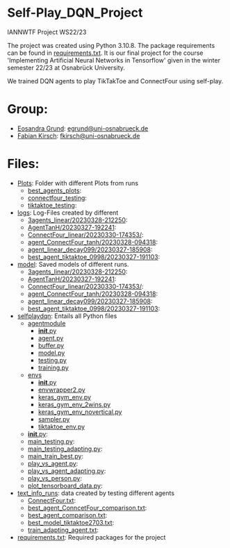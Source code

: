 # Self-Play_DQN_Project
IANNWTF Project WS22/23

The project was created using Python 3.10.8. The package requirements can be found in [requirements.txt](requirements.txt). It is our final project for the course 'Implementing Artificial Neural Networks in Tensorflow' given in the winter semester 22/23 at Osnabrück University. 

We trained DQN agents to play TikTakToe and ConnectFour using self-play.

# Group:
* [Eosandra Grund](https://github.com/egrund/): egrund@uni-osnabrueck.de
* [Fabian Kirsch](https://github.com/Kirschberg32/): fkirsch@uni-osnabrueck.de

# Files: 

* [Plots](Plots): Folder with different Plots from runs
  * [best_agents_plots](Plots/best_agents_plots):
  * [connectfour_testing](Plots/connectfour_testing):
  * [tiktaktoe_testing](Plots/tiktaktoe_testing):
* [logs](logs): Log-Files created by different
  * [3agents_linear/20230328-212250](logs/3agents_linear/20230328-212250):
  * [AgentTanH/20230327-192241](logs/AgentTanH/20230327-192241):
  * [ConnectFour_linear/20230330-174353/](logs/ConnectFour_linear/20230330-174353):
  * [agent_ConnectFour_tanh/20230328-094318](logs/agent_ConnectFour_tanh/20230328-094318):
  * [agent_linear_decay099/20230327-185908](logs/agent_linear_decay099/20230327-185908):
  * [best_agent_tiktaktoe_0998/20230327-191103](logs/best_agent_tiktaktoe_0998/20230327-191103):
* [model](model): Saved models of different runs. 
  * [3agents_linear/20230328-212250](model/3agents_linear/20230328-212250):
  * [AgentTanH/20230327-192241](model/AgentTanH/20230327-192241):
  * [ConnectFour_linear/20230330-174353/](model/ConnectFour_linear/20230330-174353):
  * [agent_ConnectFour_tanh/20230328-094318](model/agent_ConnectFour_tanh/20230328-094318):
  * [agent_linear_decay099/20230327-185908](model/agent_linear_decay099/20230327-185908):
  * [best_agent_tiktaktoe_0998/20230327-191103](model/best_agent_tiktaktoe_0998/20230327-191103): 
* [selfplaydqn](selfplaydqn): Entails all Python files
  * [agentmodule](selfplaydqn/agentmodule)
    * [__init__.py](selfplaydqn/agentmodule/__init__.py)
    * [agent.py](selfplaydqn/agentmodule/__init__.py)
    * [buffer.py](selfplaydqn/agentmodule/__init__.py)
    * [model.py](selfplaydqn/agentmodule/__init__.py)
    * [testing.py](selfplaydqn/agentmodule/__init__.py)
    * [training.py](selfplaydqn/agentmodule/__init__.py)
  * [envs](selfplaydqn/envs)
    * [__init__.py](selfplaydqn/envs/__init__.py)
    * [envwrapper2.py](selfplaydqn/envs/envwrapper2.py)
    * [keras_gym_env.py](selfplaydqn/envs/keras_gym_env.py)
    * [keras_gym_env_2wins.py ](selfplaydqn/envs/keras_gym_env_2wins.py )
    * [keras_gym_env_novertical.py](selfplaydqn/envs/keras_gym_env_novertical.py)
    * [sampler.py](selfplaydqn/envs/sampler.py)
    * [tiktaktoe_env.py](selfplaydqn/envs/tiktaktoe_env.py)
  * [__init__.py](selfplaydqn/__init__.py):
  * [main_testing.py](selfplaydqn/main_testing.py):
  * [main_testing_adapting.py](selfplaydqn/main_testing_adapting.py):
  * [main_train_best.py](selfplaydqn/main_train_best.py):
  * [play_vs_agent.py](selfplaydqn/play_vs_agent.py):
  * [play_vs_agent_adapting.py](selfplaydqn/play_vs_agent_adapting.py):
  * [play_vs_person.py](selfplaydqn/play_vs_person.py):
  * [plot_tensorboard_data.py](selfplaydqn/plot_tensorboard_data.py):
* [text_info_runs](text_info_runs): data created by testing different agents
  * [ConnectFour.txt](text_info_runs/ConnectFour.txt):
  * [best_agent_ConncetFour_comparison.txt](text_info_runs/best_agent_ConncetFour_comparison.txt):
  * [best_agent_comparison.txt](text_info_runs/best_agent_comparison.txt):
  * [best_model_tiktaktoe2703.txt](text_info_runs/best_model_tiktaktoe2703.txt):
  * [train_adapting_agent.txt](text_info_runs/train_adapting_agent.txt):
* [requirements.txt](requirements.txt): Required packages for the project
